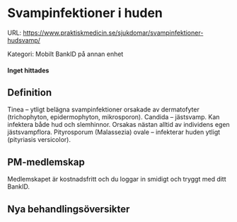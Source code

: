 # Svampinfektioner i huden

URL: https://www.praktiskmedicin.se/sjukdomar/svampinfektioner-hudsvamp/



Kategori: Mobilt BankID på annan enhet

#### Inget hittades

## Definition

Tinea – ytligt belägna svampinfektioner orsakade av dermatofyter (trichophyton, epidermophyton, mikrosporon). Candida – jästsvamp. Kan infektera både hud och slemhinnor. Orsakas nästan alltid av individens egen jästsvampflora. Pityrosporum (Malassezia) ovale – infekterar huden ytligt (pityriasis versicolor).

## PM-medlemskap

Medlemskapet är kostnadsfritt och du loggar in smidigt och tryggt med ditt BankID.

## Nya behandlingsöversikter

